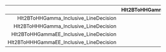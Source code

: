 |                                          |    Hlt2BToHHGamma_Inclusive_LineDecision |   Hlt2BToHHHGamma_Inclusive_LineDecision |  Hlt2BToHHGammaEE_Inclusive_LineDecision | Hlt2BToHHHGammaEE_Inclusive_LineDecision |
|-----------------------------------------:|:----------------------------------------:|:----------------------------------------:|:----------------------------------------:|:----------------------------------------:|
|    Hlt2BToHHGamma_Inclusive_LineDecision |                                        1 |                                      0.5 |                                        0 |                                        0 |
|   Hlt2BToHHHGamma_Inclusive_LineDecision |                                   0.3333 |                                        1 |                                   0.1667 |                                        0 |
|  Hlt2BToHHGammaEE_Inclusive_LineDecision |                                        0 |                                        1 |                                        1 |                                        0 |
| Hlt2BToHHHGammaEE_Inclusive_LineDecision |                                     -nan |                                     -nan |                                     -nan |                                     -nan |

